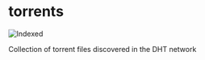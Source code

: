 torrents 
========
![Indexed](https://img.shields.io/badge/indexed-40148-blue)

Collection of torrent files discovered in the DHT network
